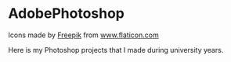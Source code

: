 
<h1>AdobePhotoshop</h1>
<div>Icons made by <a href="https://www.freepik.com" title="Freepik">Freepik</a> from <a href="https://www.flaticon.com/" title="Flaticon">www.flaticon.com</a></div>
<p>Here is my Photoshop projects that I made during university years. </p>

